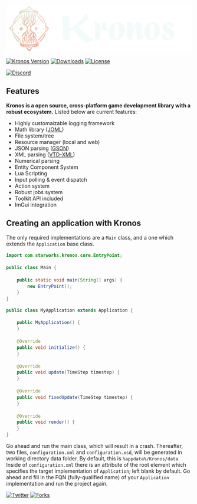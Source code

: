 ![logo](.githubassets/kronos_logo.svg)

[![Kronos Version](https://img.shields.io/badge/version-alpha%200.1-lightgrey)](https://acidfrog.net/)
[![Downloads](https://img.shields.io/github/downloads/tempsies/kronos/total)](https://github.com/Tempsies/Kronos)
[![License](https://img.shields.io/github/license/tempsies/kronos)](https://www.mozilla.org/en-US/MPL/2.0/)

[![Discord](https://img.shields.io/discord/880676053729837057?color=blue&label=discord&logo=Discord)](https://discord.gg/ChBNXJUvx2)

## Features
**Kronos is a open source, cross-platform game development library with a robust ecosystem.** Listed below are current features:
- Highly customaizable logging framework
- Math library ([JOML](https://github.com/JOML-CI/JOML))
- File system/tree
- Resource manager (local and web)
- JSON parsing ([GSON](https://github.com/google/gson))
- XML parsing ([VTD-XML](https://github.com/dryade/vtd-xml))
- Numerical parsing
- Entity Component System
- Lua Scripting
- Input polling & event dispatch
- Action system
- Robust jobs system
- Toolkit API included
- ImGui integration

## Creating an application with Kronos
The only required implementations are a `Main` class, and a one which extends the `Application` base class.

```java
import com.starworks.kronos.core.EntryPoint;

public class Main {

	public static void main(String[] args) {
		new EntryPoint();
	}
}
```
```java
public class MyApplication extends Application {

	public MyApplication() {
	}

	@Override
	public void initialize() {
	}

	@Override
	public void update(TimeStep timestep) {
	}

	@Override
	public void fixedUpdate(TimeStep timestep) {
	}

	@Override
	public void render() {
	}
}
```

Go ahead and run the main class, which will result in a crash. Thereafter, two files, `configuration.xml` and `configuration.xsd`, will be generated in working directory data folder. By default, this is `%appdata%/Kronos/data`. Inside of `configuration.xml` there is an attribute of the root element which specifies the target implementation of `Application`; left blank by default. Go ahead and fill in the FQN (fully-qualified name) of your `Application` implementation and run the project again.

[![Twitter](https://img.shields.io/twitter/follow/AcidFrogLLC?style=social)](https://twitter.com/AcidFrogLLC)
[![Forks](https://img.shields.io/github/forks/tempsies/kronos?style=social)](https://github.com/Tempsies/Kronos)